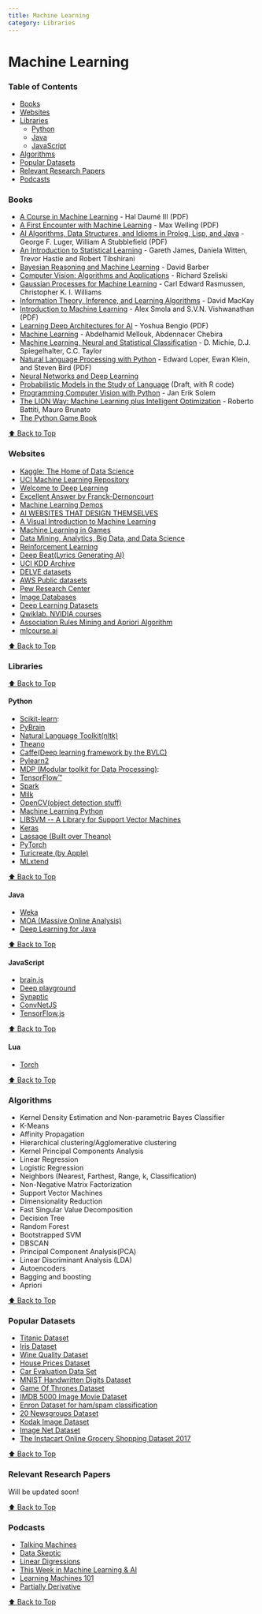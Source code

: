 ```yaml
---
title: Machine Learning
category: Libraries
---
```


# Machine Learning

### Table of Contents

* [Books](#books)
* [Websites](#websites)
* [Libraries](#libraries)
  * [Python](#python)
  * [Java](#java)
  * [JavaScript](#javascript)
* [Algorithms](#algorithms)
* [Popular Datasets](#popular-datasets)
* [Relevant Research Papers](#relevant-research-papers)
* [Podcasts](#podcasts)


### Books

* [A Course in Machine Learning](http://ciml.info/dl/v0_8/ciml-v0_8-all.pdf) - Hal Daumé III (PDF)
* [A First Encounter with Machine Learning](https://www.ics.uci.edu/~welling/teaching/ICS273Afall11/IntroMLBook.pdf) - Max Welling (PDF)
* [AI Algorithms, Data Structures, and Idioms in Prolog, Lisp, and Java](http://wps.aw.com/wps/media/objects/5771/5909832/PDF/Luger_0136070477_1.pdf) - George F. Luger, William A Stubblefield (PDF)
* [An Introduction to Statistical Learning](http://www-bcf.usc.edu/~gareth/ISL/) - Gareth James, Daniela Witten, Trevor Hastie and Robert Tibshirani
* [Bayesian Reasoning and Machine Learning](http://web4.cs.ucl.ac.uk/staff/D.Barber/pmwiki/pmwiki.php?n=Brml.HomePage) - David Barber
* [Computer Vision: Algorithms and Applications](http://hackershelf.com/book/134/computer-vision-algorithms-and-applications/) - Richard Szeliski
* [Gaussian Processes for Machine Learning](http://www.gaussianprocess.org/gpml/) - Carl Edward Rasmussen, Christopher K. I. Williams
* [Information Theory, Inference, and Learning Algorithms](http://www.inference.phy.cam.ac.uk/itila/) - David MacKay
* [Introduction to Machine Learning](http://alex.smola.org/drafts/thebook.pdf) - Alex Smola and S.V.N. Vishwanathan (PDF)
* [Learning Deep Architectures for AI](http://www.iro.umontreal.ca/~bengioy/papers/ftml_book.pdf) - Yoshua Bengio (PDF)
* [Machine Learning](http://www.intechopen.com/books/machine_learning) - Abdelhamid Mellouk, Abdennacer Chebira
* [Machine Learning, Neural and Statistical Classification](http://www1.maths.leeds.ac.uk/~charles/statlog/) - D. Michie, D.J. Spiegelhalter, C.C. Taylor
* [Natural Language Processing with Python](http://victoria.lviv.ua/html/fl5/NaturalLanguageProcessingWithPython.pdf) -  Edward Loper, Ewan Klein, and Steven Bird (PDF)
* [Neural Networks and Deep Learning](http://neuralnetworksanddeeplearning.com)
* [Probabilistic Models in the Study of Language](http://idiom.ucsd.edu/~rlevy/pmsl_textbook/text.html) (Draft, with R code)
* [Programming Computer Vision with Python](http://programmingcomputervision.com/) - Jan Erik Solem
* [The LION Way: Machine Learning plus Intelligent Optimization](http://www.e-booksdirectory.com/details.php?ebook=9575) - Roberto Battiti, Mauro Brunato
* [The Python Game Book](http://thepythongamebook.com/en%3Astart)

[⬆ Back to Top](#table-of-contents)

### Websites

* [Kaggle: The Home of Data Science](https://www.kaggle.com/)
* [UCI Machine Learning Repository](http://archive.ics.uci.edu/ml/)
* [Welcome to Deep Learning](http://deeplearning.net/)
* [Excellent Answer by Franck-Dernoncourt](https://www.quora.com/What-are-the-best-talks-lectures-related-to-big-data-algorithms-machine-learning/answer/Franck-Dernoncourt)
* [Machine Learning Demos](http://mldemos.epfl.ch/)
* [AI WEBSITES THAT DESIGN THEMSELVES](https://thegrid.io/)
* [A Visual Introduction to Machine Learning](http://www.r2d3.us/visual-intro-to-machine-learning-part-1/)
* [Machine Learning in Games](http://satirist.org/learn-game/)
* [Data Mining, Analytics, Big Data, and Data Science](http://www.kdnuggets.com/)
* [Reinforcement Learning](http://outlace.com/)
* [Deep Beat(Lyrics Generating AI)](http://deepbeat.org/)
* [UCI KDD Archive](http://kdd.ics.uci.edu/)
* [DELVE datasets](http://www.cs.toronto.edu/~delve/data/datasets.html)
* [AWS Public datasets](https://aws.amazon.com/datasets/)
* [Pew Research Center](http://www.pewresearch.org/download-datasets/)
* [Image Databases](http://www.imageprocessingplace.com/root_files_V3/image_databases.htm)
* [Deep Learning Datasets](http://deeplearning.net/datasets/)
* [Qwiklab. NVIDIA courses](https://nvidia.qwiklab.com/)
* [Association Rules Mining and Apriori Algorithm](https://www.datatheque.com/posts/association-analysis/)
* [mlcourse.ai](https://mlcourse.ai)

[⬆ Back to Top](#table-of-contents)


### Libraries

[⬆ Back to Top](#table-of-contents)

#### Python

* [Scikit-learn](http://scikit-learn.org/stable/):
* [PyBrain](http://pybrain.org/)
* [Natural Language Toolkit(nltk)](http://www.nltk.org/)
* [Theano](http://www.deeplearning.net/software/theano/)
* [Caffe(Deep learning framework by the BVLC)](http://caffe.berkeleyvision.org/)
* [Pylearn2](http://deeplearning.net/software/pylearn2/)
* [MDP (Modular toolkit for Data Processing)](http://mdp-toolkit.sourceforge.net/):
* [TensorFlow™ ](https://www.tensorflow.org/)
* [Spark](http://spark.apache.org/)
* [Milk](https://pypi.python.org/pypi/milk/)
* [OpenCV(object detection stuff)](http://opencv.willowgarage.com/documentation/python/index.html)
* [Machine Learning Python](http://mlpy.sourceforge.net/)
* [LIBSVM -- A Library for Support Vector Machines](https://www.csie.ntu.edu.tw/~cjlin/libsvm/)
* [Keras](https://keras.io/)
* [Lassage (Built over Theano)](http://lasagne.readthedocs.io/en/latest/user/tutorial.html)
* [PyTorch](http://pytorch.org/)
* [Turicreate (by Apple)](https://apple.github.io/turicreate/docs/api/index.html)
* [MLxtend](http://rasbt.github.io/mlxtend/)

[⬆ Back to Top](#table-of-contents)

#### Java

* [Weka](https://www.cs.waikato.ac.nz/ml/weka/)
* [MOA (Massive Online Analysis)](https://moa.cms.waikato.ac.nz/)
* [Deep Learning for Java](https://github.com/deeplearning4j/deeplearning4j)

[⬆ Back to Top](#table-of-contents)

#### JavaScript

* [brain.js](https://github.com/BrainJS/brain.js)
* [Deep playground](https://github.com/tensorflow/playground)
* [Synaptic](https://github.com/cazala/synaptic)
* [ConvNetJS](https://github.com/karpathy/convnetjs)
* [TensorFlow.js](https://js.tensorflow.org)

[⬆ Back to Top](#table-of-contents)

#### Lua

* [Torch](http://torch.ch)

[⬆ Back to Top](#table-of-contents)

### Algorithms

* Kernel Density Estimation and Non-parametric Bayes Classifier
* K-Means
* Affinity Propagation
* Hierarchical clustering/Agglomerative clustering
* Kernel Principal Components Analysis
* Linear Regression
* Logistic Regression
* Neighbors (Nearest, Farthest, Range, k, Classification)
* Non-Negative Matrix Factorization
* Support Vector Machines
* Dimensionality Reduction
* Fast Singular Value Decomposition
* Decision Tree
* Random Forest
* Bootstrapped SVM
* DBSCAN
* Principal Component Analysis(PCA)
* Linear Discriminant Analysis (LDA)
* Autoencoders
* Bagging and boosting
* Apriori

[⬆ Back to Top](#table-of-contents)


### Popular Datasets

* [Titanic Dataset](https://www.kaggle.com/c/titanic/data)
* [Iris Dataset](http://archive.ics.uci.edu/ml/datasets/Iris)
* [Wine Quality Dataset](http://archive.ics.uci.edu/ml/datasets/Wine+Quality)
* [House Prices Dataset](https://www.kaggle.com/c/house-prices-advanced-regression-techniques/data)
* [Car Evaluation Data Set](http://archive.ics.uci.edu/ml/datasets/Car+Evaluation)
* [MNIST Handwritten Digits Dataset](http://yann.lecun.com/exdb/mnist/)
* [Game Of Thrones Dataset](https://www.kaggle.com/mylesoneill/game-of-thrones)
* [IMDB 5000 Image Movie Dataset](https://www.kaggle.com/deepmatrix/imdb-5000-movie-dataset)
* [Enron Dataset for ham/spam classification](http://www2.aueb.gr/users/ion/data/enron-spam/)
* [20 Newsgroups Dataset](https://www.kaggle.com/crawford/20-newsgroups)
* [Kodak Image Dataset](http://r0k.us/graphics/kodak/)
* [Image Net Dataset](http://image-net.org)
* [The Instacart Online Grocery Shopping Dataset 2017](https://www.instacart.com/datasets/grocery-shopping-2017)

[⬆ Back to Top](#table-of-contents)


### Relevant Research Papers

Will be updated soon!

[⬆ Back to Top](#table-of-contents)


### Podcasts

* [Talking Machines](http://www.thetalkingmachines.com/)
* [Data Skeptic](https://dataskeptic.com/)
* [Linear Digressions](http://lineardigressions.com/)
* [This Week in Machine Learning & AI](https://twimlai.com/)
* [Learning Machines 101](http://www.learningmachines101.com/)
* [Partially Derivative](http://partiallyderivative.com/)

[⬆ Back to Top](#table-of-contents)
